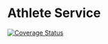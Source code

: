 # Athlete Service

[![Coverage Status](https://coveralls.io/repos/github/saschaiseli/otc_athleteservice/badge.svg?branch=master)](https://coveralls.io/github/saschaiseli/otc_athleteservice?branch=master)